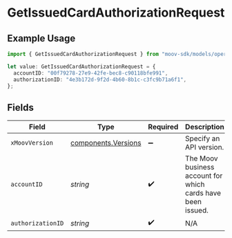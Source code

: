 # GetIssuedCardAuthorizationRequest

## Example Usage

```typescript
import { GetIssuedCardAuthorizationRequest } from "moov-sdk/models/operations";

let value: GetIssuedCardAuthorizationRequest = {
  accountID: "00f79278-27e9-42fe-bec8-c90118bfe991",
  authorizationID: "4e3b172d-9f2d-4b60-8b1c-c3fc9b71a6f1",
};
```

## Fields

| Field                                                       | Type                                                        | Required                                                    | Description                                                 |
| ----------------------------------------------------------- | ----------------------------------------------------------- | ----------------------------------------------------------- | ----------------------------------------------------------- |
| `xMoovVersion`                                              | [components.Versions](../../models/components/versions.md)  | :heavy_minus_sign:                                          | Specify an API version.                                     |
| `accountID`                                                 | *string*                                                    | :heavy_check_mark:                                          | The Moov business account for which cards have been issued. |
| `authorizationID`                                           | *string*                                                    | :heavy_check_mark:                                          | N/A                                                         |